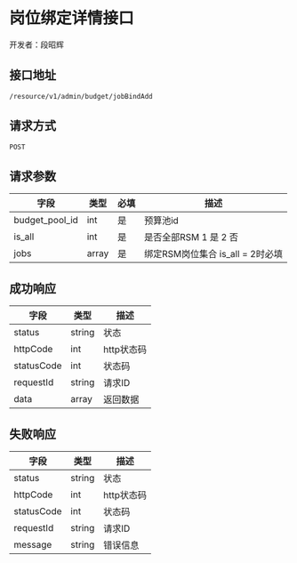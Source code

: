# 岗位绑定详情接口

开发者：段昭辉

## 接口地址

`/resource/v1/admin/budget/jobBindAdd`

## 请求方式

`POST`

## 请求参数

| 字段 | 类型 | 必填  | 描述 |
| - | - | - | - |
|budget_pool_id|int|是|预算池id|
|is_all|int|是|是否全部RSM 1 是  2 否|
|jobs|array|是|绑定RSM岗位集合 is_all = 2时必填|

## 成功响应

| 字段       | 类型    | 描述        |
| ---------- | ------- | ----------- |
| status    | string  | 状态    |
| httpCode     | int  | http状态码    |
| statusCode | int  | 状态码 |
| requestId | string  | 请求ID |
| data  | array  | 返回数据      |

## 失败响应

| 字段       | 类型    | 描述        |
| ---------- | ------- | ----------- |
| status    | string  | 状态    |
| httpCode     | int  | http状态码    |
| statusCode | int  | 状态码 |
| requestId | string  | 请求ID |
| message  | string  | 错误信息      |
